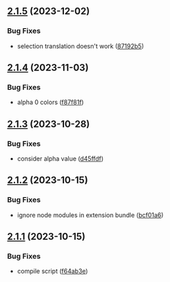 ## [2.1.5](https://github.com/jeronimoek/color-picker-universal/compare/v2.1.4...v2.1.5) (2023-12-02)


### Bug Fixes

* selection translation doesn't work ([87192b5](https://github.com/jeronimoek/color-picker-universal/commit/87192b5962b8d83a3ceb13b11c57574dd49fa5e7))



## [2.1.4](https://github.com/jeronimoek/color-picker-universal/compare/v2.1.3...v2.1.4) (2023-11-03)


### Bug Fixes

* alpha 0 colors ([f87f81f](https://github.com/jeronimoek/color-picker-universal/commit/f87f81f5f4871f8649cf3885536d56fdd7842bab))



## [2.1.3](https://github.com/jeronimoek/color-picker-universal/compare/v2.1.2...v2.1.3) (2023-10-28)


### Bug Fixes

* consider alpha value ([d45ffdf](https://github.com/jeronimoek/color-picker-universal/commit/d45ffdfca2c0e9304d1e33082ad967d09b2077ba))



## [2.1.2](https://github.com/jeronimoek/color-picker-universal/compare/v2.1.1...v2.1.2) (2023-10-15)


### Bug Fixes

* ignore node modules in extension bundle ([bcf01a6](https://github.com/jeronimoek/color-picker-universal/commit/bcf01a6c7fad67d6c7485bf2db96a5ef41d15609))



## [2.1.1](https://github.com/jeronimoek/color-picker-universal/compare/v2.1.0...v2.1.1) (2023-10-15)


### Bug Fixes

* compile script ([f64ab3e](https://github.com/jeronimoek/color-picker-universal/commit/f64ab3e542cb342239b0e64b98c405514809af68))



